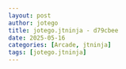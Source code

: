```yaml
---
layout: post
author: jotego
title: jotego.jtninja - d79cbee
date: 2025-05-16
categories: [Arcade, jtninja]
tags: [jotego.jtninja]
---
```


